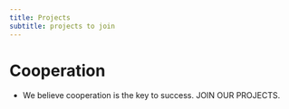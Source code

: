```yaml
---
title: Projects
subtitle: projects to join
---
```


# Cooperation
- We believe cooperation is the key to success. JOIN OUR PROJECTS.

